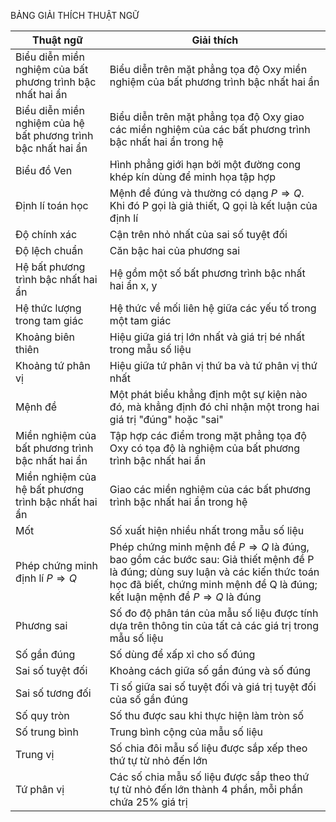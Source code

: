 BẢNG GIẢI THÍCH THUẬT NGỮ

Thuật ngữ | Giải thích
--- | ---
Biểu diễn miền nghiệm của bất phương trình bậc nhất hai ẩn | Biểu diễn trên mặt phẳng tọa độ Oxy miền nghiệm của bất phương trình bậc nhất hai ẩn
Biểu diễn miền nghiệm của hệ bất phương trình bậc nhất hai ẩn | Biểu diễn trên mặt phẳng tọa độ Oxy giao các miền nghiệm của các bất phương trình bậc nhất hai ẩn trong hệ
Biểu đồ Ven | Hình phẳng giới hạn bởi một đường cong khép kín dùng để minh họa tập hợp
Định lí toán học | Mệnh đề đúng và thường có dạng $P \Rightarrow Q$. Khi đó P gọi là giả thiết, Q gọi là kết luận của định lí
Độ chính xác | Cận trên nhỏ nhất của sai số tuyệt đối
Độ lệch chuẩn | Căn bậc hai của phương sai
Hệ bất phương trình bậc nhất hai ẩn | Hệ gồm một số bất phương trình bậc nhất hai ẩn x, y
Hệ thức lượng trong tam giác | Hệ thức về mối liên hệ giữa các yếu tố trong một tam giác
Khoảng biên thiên | Hiệu giữa giá trị lớn nhất và giá trị bé nhất trong mẫu số liệu
Khoảng tứ phân vị | Hiệu giữa tứ phân vị thứ ba và tứ phân vị thứ nhất
Mệnh đề | Một phát biểu khẳng định một sự kiện nào đó, mà khẳng định đó chỉ nhận một trong hai giá trị "đúng" hoặc "sai"
Miền nghiệm của bất phương trình bậc nhất hai ẩn | Tập hợp các điểm trong mặt phẳng tọa độ Oxy có tọa độ là nghiệm của bất phương trình bậc nhất hai ẩn
Miền nghiệm của hệ bất phương trình bậc nhất hai ẩn | Giao các miền nghiệm của các bất phương trình bậc nhất hai ẩn trong hệ
Mốt | Số xuất hiện nhiều nhất trong mẫu số liệu
Phép chứng minh định lí $P \Rightarrow Q$ | Phép chứng minh mệnh đề $P \Rightarrow Q$ là đúng, bao gồm các bước sau: Giả thiết mệnh đề P là đúng; dùng suy luận và các kiến thức toán học đã biết, chứng minh mệnh đề Q là đúng; kết luận mệnh đề $P \Rightarrow Q$ là đúng
Phương sai | Số đo độ phân tán của mẫu số liệu được tính dựa trên thông tin của tất cả các giá trị trong mẫu số liệu
Số gần đúng | Số dùng để xấp xỉ cho số đúng
Sai số tuyệt đối | Khoảng cách giữa số gần đúng và số đúng
Sai số tương đối | Tỉ số giữa sai số tuyệt đối và giá trị tuyệt đối của số gần đúng
Số quy tròn | Số thu được sau khi thực hiện làm tròn số
Số trung bình | Trung bình cộng của mẫu số liệu
Trung vị | Số chia đôi mẫu số liệu được sắp xếp theo thứ tự từ nhỏ đến lớn
Tứ phân vị | Các số chia mẫu số liệu được sắp theo thứ tự từ nhỏ đến lớn thành 4 phần, mỗi phần chứa 25% giá trị